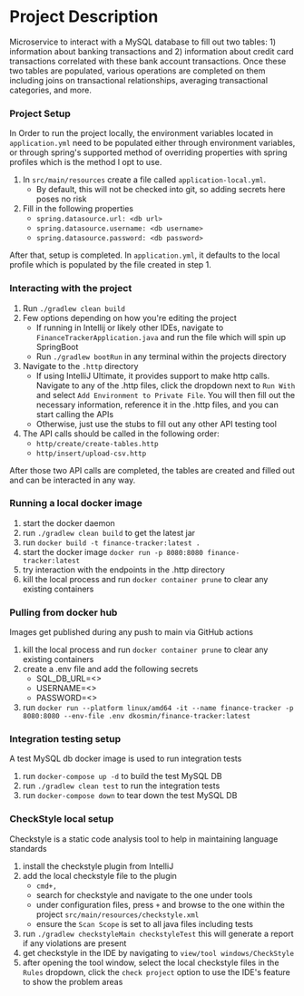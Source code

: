 # Project Description

Microservice to interact with a MySQL database to fill out two tables: 1) information about banking transactions and 2)
information about credit card transactions correlated with these bank account transactions. Once these two tables are
populated, various operations are completed on them including joins on transactional relationships, averaging
transactional categories, and more.

### Project Setup

In Order to run the project locally, the environment variables located in `application.yml` need to be populated either
through environment variables, or through spring's supported method of overriding properties with spring profiles which
is the method I opt to use.

1) In `src/main/resources` create a file called `application-local.yml`.
    - By default, this will not be checked into git,
      so adding secrets here poses no risk
2) Fill in the following properties
    - `spring.datasource.url: <db url>`
    - `spring.datasource.username: <db username>`
    - `spring.datasource.password: <db password>`

After that, setup is completed. In `application.yml`, it defaults to the local profile which is populated by the file
created in step 1.

### Interacting with the project

1) Run `./gradlew clean build`
2) Few options depending on how you're editing the project
    - If running in Intellij or likely other IDEs, navigate to `FinanceTrackerApplication.java` and run the file which
      will spin up SpringBoot
    - Run `./gradlew bootRun` in any terminal within the projects directory
3) Navigate to the `.http` directory
    - If using IntelliJ Ultimate, it provides support to make http calls. Navigate to any of the .http files, click the
      dropdown next to `Run With` and select `Add Environment to Private File`. You will then fill out the necessary
      information, reference it in the .http files, and you can start calling the APIs
    - Otherwise, just use the stubs to fill out any other API testing tool
4) The API calls should be called in the following order:
    - `http/create/create-tables.http`
    - `http/insert/upload-csv.http`

After those two API calls are completed, the tables are created and filled out and can be interacted in any way.

### Running a local docker image

1) start the docker daemon
2) run `./gradlew clean build` to get the latest jar
3) run `docker build -t finance-tracker:latest .`
4) start the docker image `docker run -p 8080:8080 finance-tracker:latest`
5) try interaction with the endpoints in the .http directory
6) kill the local process and run `docker container prune` to clear any existing containers

### Pulling from docker hub

Images get published during any push to main via GitHub actions

1) kill the local process and run `docker container prune` to clear any existing containers
2) create a .env file and add the following secrets
    - SQL_DB_URL=<>
    - USERNAME=<>
    - PASSWORD=<>
3) run
   `docker run --platform linux/amd64 -it --name finance-tracker -p 8080:8080 --env-file .env dkosmin/finance-tracker:latest`

### Integration testing setup

A test MySQL db docker image is used to run integration tests

1) run `docker-compose up -d` to build the test MySQL DB
2) run `./gradlew clean test` to run the integration tests
3) run `docker-compose down` to tear down the test MySQL DB

### CheckStyle local setup

Checkstyle is a static code analysis tool to help in maintaining language standards

1) install the checkstyle plugin from IntelliJ
2) add the local checkstyle file to the plugin
    - `cmd+,`
    - search for checkstyle and navigate to the one under tools
    - under configuration files, press `+` and browse to the one within the project `src/main/resources/checkstyle.xml`
    - ensure the `Scan Scope` is set to all java files including tests
3) run `./gradlew checkstyleMain checkstyleTest` this will generate a report if any violations are present
4) get checkstyle in the IDE by navigating to `view/tool windows/CheckStyle`
5) after opening the tool window, select the local checkstyle files in the `Rules` dropdown, click the `check project`
   option to use the IDE's feature to show the problem areas